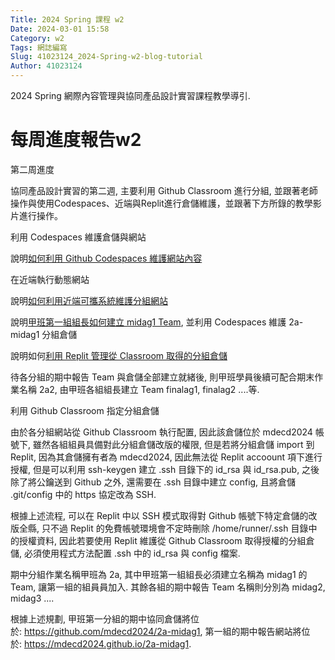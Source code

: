 ```yaml
---
Title: 2024 Spring 課程 w2
Date: 2024-03-01 15:58
Category: w2
Tags: 網誌編寫
Slug: 41023124_2024-Spring-w2-blog-tutorial
Author: 41023124
---
```


2024 Spring 網際內容管理與協同產品設計實習課程教學導引.

<!-- PELICAN_END_SUMMARY -->
# 每周進度報告w2

<p>第二周進度</p>
<p>協同產品設計實習的第二週, 主要利用 Github Classroom 進行分組, 並跟著老師操作與使用Codespaces、近端與Replit進行倉儲維護，並跟著下方所錄的教學影片進行操作。</p>
<p></p>
<p></p>
<p></p>
<p>利用 Codespaces 維護倉儲與網站</p>
<p>說明<a href="https://nfuedu-my.sharepoint.com/:v:/g/personal/yen_nfu_edu_tw/EX2nKmkIMX9EtahHjCFmVg4Bp_6wwEvoKsos6LbRHFl6NA?nav=eyJyZWZlcnJhbEluZm8iOnsicmVmZXJyYWxBcHAiOiJPbmVEcml2ZUZvckJ1c2luZXNzIiwicmVmZXJyYWxBcHBQbGF0Zm9ybSI6IldlYiIsInJlZmVycmFsTW9kZSI6InZpZXciLCJyZWZlcnJhbFZpZXciOiJNeUZpbGVzTGlua0NvcHkifX0&amp;e=qD4FMu">如何利用 Github Codespaces 維護網站內容</a></p>
<p></p>
<p>在近端執行動態網站</p>
<p>說明<a href="https://nfuedu-my.sharepoint.com/:v:/g/personal/yen_nfu_edu_tw/EfEB1UUQFttEu-jLYpAaflsB85I01JJFdI_HectY6T5rrw?nav=eyJyZWZlcnJhbEluZm8iOnsicmVmZXJyYWxBcHAiOiJPbmVEcml2ZUZvckJ1c2luZXNzIiwicmVmZXJyYWxBcHBQbGF0Zm9ybSI6IldlYiIsInJlZmVycmFsTW9kZSI6InZpZXciLCJyZWZlcnJhbFZpZXciOiJNeUZpbGVzTGlua0NvcHkifX0&amp;e=eYLF26">如何利用近端可攜系統維護分組網站</a></p>
<p></p>
<p>說明<a href="https://nfuedu-my.sharepoint.com/:v:/g/personal/yen_nfu_edu_tw/EfhTxuf_qX5NqlZBu3n764wBy1d1un0pOZaItSW2Lao2nw?nav=eyJyZWZlcnJhbEluZm8iOnsicmVmZXJyYWxBcHAiOiJPbmVEcml2ZUZvckJ1c2luZXNzIiwicmVmZXJyYWxBcHBQbGF0Zm9ybSI6IldlYiIsInJlZmVycmFsTW9kZSI6InZpZXciLCJyZWZlcnJhbFZpZXciOiJNeUZpbGVzTGlua0NvcHkifX0&amp;e=QRghBy">甲班第一組組長如何建立 midag1 Team</a>, 並利用 Codespaces 維護 2a-midag1 分組倉儲</p>
<p>說明如何<a href="https://nfuedu-my.sharepoint.com/:v:/g/personal/yen_nfu_edu_tw/EQm-H5Jrv-lMqpKgjWeXhxsBTEZudKJx1M_NQJQumPZttA?nav=eyJyZWZlcnJhbEluZm8iOnsicmVmZXJyYWxBcHAiOiJPbmVEcml2ZUZvckJ1c2luZXNzIiwicmVmZXJyYWxBcHBQbGF0Zm9ybSI6IldlYiIsInJlZmVycmFsTW9kZSI6InZpZXciLCJyZWZlcnJhbFZpZXciOiJNeUZpbGVzTGlua0NvcHkifX0&amp;e=6Ib0iC">利用 Replit 管理從 Classroom 取得的分組倉儲</a></p>
<p>待各分組的期中報告 Team 與倉儲全部建立就緒後, 則甲班學員後續可配合期末作業名稱 2a2, 由甲班各組組長建立 Team finalag1, finalag2 ....等.</p>
<p></p>
<p>利用 Github Classroom 指定分組倉儲</p>
<p>由於各分組網站從 Github Classroom 執行配置, 因此該倉儲位於 mdecd2024 帳號下, 雖然各組組員具備對此分組倉儲改版的權限, 但是若將分組倉儲 import 到 Replit, 因為其倉儲擁有者為 mdecd2024, 因此無法從 Replit accoount 項下進行授權, 但是可以利用 ssh-keygen 建立 .ssh 目錄下的 id_rsa 與 id_rsa.pub, 之後除了將公鑰送到 Github 之外, 還需要在 .ssh 目錄中建立 config, 且將倉儲 .git/config 中的 https 協定改為 SSH.</p>
<p>根據上述流程, 可以在 Replit 中以 SSH 模式取得對 Github 帳號下特定倉儲的改版全縣, 只不過 Replit 的免費帳號環境會不定時刪除 /home/runner/.ssh 目錄中的授權資料, 因此若要使用 Replit 維護從 Github Classroom 取得授權的分組倉儲, 必須使用程式方法配置 .ssh 中的 id_rsa 與 config 檔案.</p>
<p>期中分組作業名稱甲班為 2a, 其中甲班第一組組長必須建立名稱為 midag1 的 Team, 讓第一組的組員員加入. 其餘各組的期中報告 Team 名稱則分別為 midag2, midag3 ....</p>
<p>根據上述規劃, 甲班第一分組的期中協同倉儲將位於:<span>&nbsp;</span><a href="https://github.com/mdecd2024/2a-midag1">https://github.com/mdecd2024/2a-midag1</a>, 第一組的期中報告網站將位於:<span>&nbsp;</span><a href="https://mdecd2024.github.io/2a-midag1">https://mdecd2024.github.io/2a-midag1</a>.</p>
<p></p>
<p></p>
<p></p>
<p></p>